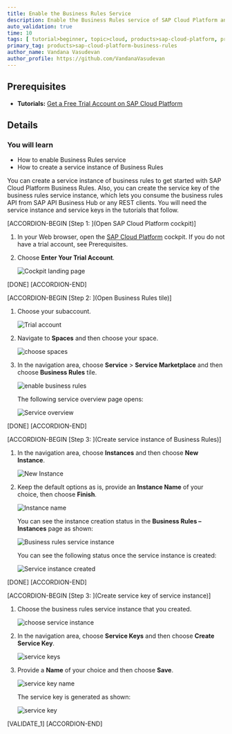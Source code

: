 ```yaml
---
title: Enable the Business Rules Service
description: Enable the Business Rules service of SAP Cloud Platform and create a service instance of Business Rules.
auto_validation: true
time: 10
tags: [ tutorial>beginner, topic>cloud, products>sap-cloud-platform, products>sap-cloud-platform-for-the-cloud-foundry-environment]
primary_tag: products>sap-cloud-platform-business-rules
author_name: Vandana Vasudevan
author_profile: https://github.com/VandanaVasudevan
---
```


## Prerequisites
 - **Tutorials:** [Get a Free Trial Account on SAP Cloud Platform](hcp-create-trial-account)

## Details
### You will learn
  - How to enable Business Rules service
  - How to create a service instance of Business Rules

You can create a service instance of business rules to get started with SAP Cloud Platform Business Rules. Also, you can create the service key of the business rules service instance, which lets you consume the business rules API from SAP API Business Hub or any REST clients. You will need the service instance and service keys in the tutorials that follow.

[ACCORDION-BEGIN [Step 1: ](Open SAP Cloud Platform cockpit)]

1. In your Web browser, open the [SAP Cloud Platform](https://account.hanatrial.ondemand.com/cockpit) cockpit. If you do not have a trial account, see Prerequisites.

2. Choose **Enter Your Trial Account**.

    ![Cockpit landing page](landing_page.png)

[DONE]
[ACCORDION-END]

[ACCORDION-BEGIN [Step 2: ](Open Business Rules tile)]

1. Choose your subaccount.

    ![Trial account](enablebr-1.PNG)

2. Navigate to **Spaces** and then choose your space.

    ![choose spaces](enablebr-2.PNG)   

3. In the navigation area, choose **Service** > **Service Marketplace** and then choose **Business Rules** tile.

    ![enable business rules](enablebr-3.PNG)

    The following service overview page opens:

    ![Service overview](enablebr-4.PNG)

[DONE]
[ACCORDION-END]

[ACCORDION-BEGIN [Step 3: ](Create service instance of Business Rules)]

1. In the navigation area, choose **Instances** and then choose **New Instance**.

    ![New Instance](enablebr-5.PNG)

2. Keep the default options as is, provide an **Instance Name** of your choice, then choose **Finish**.

    ![Instance name](enablebr-6.PNG)

    You can see the instance creation status in the **Business Rules – Instances** page as shown:

    ![Business rules service instance](enablebr-7.PNG)

    You can see the following status once the service instance is created:

    ![Service instance created](enablebr-8.PNG)

[DONE]
[ACCORDION-END]


[ACCORDION-BEGIN [Step 3: ](Create service key of service instance)]

1. Choose the business rules service instance that you created.

    ![choose service instance](service_instance1.png)

2. In the navigation area, choose **Service Keys** and then choose **Create Service Key**.

    ![service keys](service_instance2.png)

3. Provide a **Name** of your choice and then choose **Save**.

    ![service key name](service_instance3.png)

    The service key is generated as shown:

    ![service key](service_instance4.png)


[VALIDATE_1]
[ACCORDION-END]
